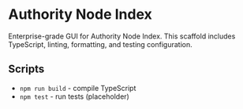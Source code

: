 # Authority Node Index

Enterprise-grade GUI for Authority Node Index. This scaffold includes TypeScript, linting, formatting, and testing configuration.

## Scripts
- `npm run build` - compile TypeScript
- `npm test` - run tests (placeholder)
